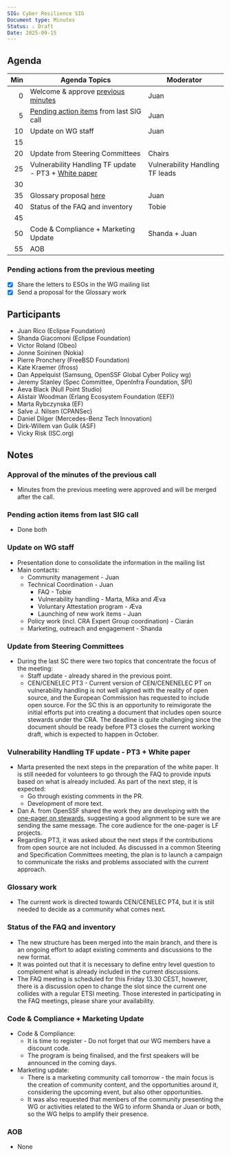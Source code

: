 ```yaml
---
SIG: Cyber Resilience SIG
Document type: Minutes
Status: ⚠️ Draft
Date: 2025-09-15
---
```


##  Agenda


| Min | Agenda Topics | Moderator |
| --: | ----- | --- |
|   0 | Welcome & approve [previous minutes](https://github.com/orcwg/orcwg/pull/170) | Juan |
|   5 | [Pending action items](#pending-action-items) from last SIG call |  Juan |
|  10 | Update on WG staff | Juan |
|  15 | 
|  20 | Update from Steering Committees| Chairs|
|  25 | Vulnerability Handling TF update - PT3 +  [White paper](https://github.com/orcwg/orcwg/pull/150)  | Vulnerability Handling TF leads |
|  30 | | |
|  35 | Glossary proposal [here](https://github.com/orcwg/cra-hub/blob/jrico-eclipse-glossary/Glossary/cra-open-source-terms.md)| Juan |
|  40 | Status of the FAQ and inventory | Tobie |
|  45 |  |  |
|  50 | Code & Compliance + Marketing Update | Shanda + Juan |
|  55 | AOB | |

### Pending actions from the previous meeting
- [x] Share the letters to ESOs in the WG mailing list
- [x] Send a proposal for the Glossary work

## Participants

- Juan Rico (Eclipse Foundation)  
- Shanda Giacomoni (Eclipse Foundation)  
-  Victor Roland (Obeo)  
- Jonne Soininen (Nokia)  
- Pierre Pronchery (FreeBSD Foundation)  
- Kate Kraemer (ifross)  
- Dan Appelquist (Samsung, OpenSSF Global Cyber Policy wg)  
- Jeremy Stanley (Spec Committee, OpenInfra Foundation, SPI)  
- Aeva Black (Null Point Studio)  
- Alistair Woodman (Erlang Ecosystem Foundation (EEF))  
- Marta Rybczynska (EF)  
- Salve J. Nilsen (CPANSec)  
- Daniel Dilger (Mercedes-Benz Tech Innovation)  
- Dirk-Willem van Gulik (ASF)  
- Vicky Risk (ISC.org)

## Notes

### Approval of the minutes of the previous call

- Minutes from the previous meeting were approved and will be merged after the call.

### Pending action items from last SIG call

- Done both

### Update on WG staff

- Presentation done to consolidate the information in the mailing list  
- Main contacts:  
  - Community management \- Juan   
  - Technical Coordination \- Juan   
    - FAQ \- Tobie   
    - Vulnerability handling \- Marta, Mika and Æva  
    - Voluntary Attestation program \- Æva  
    - Launching of new work items \- Juan  
  - Policy work (incl. CRA Expert Group coordination) \- Ciarán  
  - Marketing, outreach and engagement \- Shanda

### Update from Steering Committees

- During the last SC there were two topics that concentrate the focus of the meeting:  
  - Staff update \- already shared in the previous point.  
  - CEN/CENELEC PT3 \- Current version of CEN/CENENELEC PT on vulnerability handling is not well aligned with the reality of open source, and the European Commission has requested to include open source. For the SC this is an opportunity to reinvigorate the initial efforts put into creating a document that includes open source stewards under the CRA. The deadline is quite challenging since the document should be ready before PT3 closes the current working draft, which is expected to happen in October. 

### Vulnerability Handling TF update \- PT3 \+ White paper

- Marta presented the next steps in the preparation of the white paper. It is still needed for volunteers to go through the FAQ to provide inputs based on what is already included. As part of the next step, it is expected:  
  - Go through existing comments in the PR.  
  - Development of more text.  
- Dan A. from OpenSSF shared the work they are developing with the [one-pager on stewards](https://docs.google.com/document/d/1xVx7V1sHoIYsztLYSMEb_HAAgw9FjBraJDwW7tz3i-k/edit?tab=t.0), suggesting a good alignment to be sure we are sending the same message. The core audience for the one-pager is LF projects.  
- Regarding PT3, it was asked about the next steps if the contributions from open source are not included. As discussed in a common Steering and Specification Committees meeting, the plan is to launch a campaign to communicate the risks and problems associated with the current approach.

### Glossary work

- The current work is directed towards CEN/CENELEC PT4, but it is still needed to decide as a community what comes next. 

### Status of the FAQ and inventory

- The new structure has been merged into the main branch, and there is an ongoing effort to adapt existing comments and discussions to the new format.  
- It was pointed out that it is necessary to define entry level question to complement what is already included in the current discussions.  
- The FAQ meeting is scheduled for this Friday 13.30 CEST, however, there is a discussion open to change the slot since the current one collides with a regular ETSI meeting. Those interested in participating in the FAQ meetings, please share your availability.

### Code & Compliance \+ Marketing Update

- Code & Compliance:  
  - It is time to register \- Do not forget that our WG members have a discount code.  
  - The program is being finalised, and the first speakers will be announced in the coming days.  
- Marketing update:  
  - There is a marketing community call tomorrow \- the main focus is the creation of community content, and the opportunities around it, considering the upcoming event, but also other opportunities.  
  - It was also requested that members of the community presenting the WG or activities related to the WG to inform Shanda or Juan or both, so the WG helps to amplify their presence.

### AOB

- None

